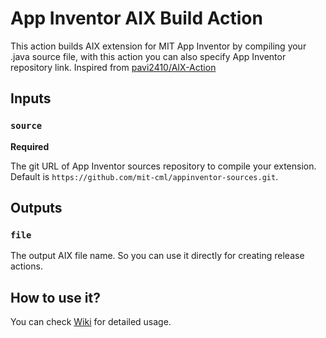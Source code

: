 # App Inventor AIX Build Action

This action builds AIX extension for MIT App Inventor by compiling your .java source file, with this action you can also specify App Inventor repository link. Inspired from [pavi2410/AIX-Action](https://github.com/pavi2410/AIX-Action)
## Inputs

### `source`

**Required**

The git URL of App Inventor sources repository to compile your extension. Default is `https://github.com/mit-cml/appinventor-sources.git`.

## Outputs

### `file`

The output AIX file name. So you can use it directly for creating release actions.

## How to use it?

You can check [Wiki](https://github.com/ysfchn/appinventor-aix-action/wiki) for detailed usage.
